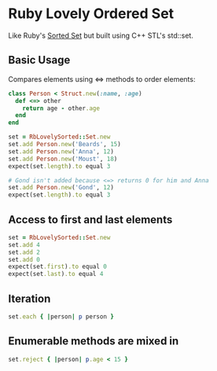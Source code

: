 # Ruby Lovely Ordered Set

Like Ruby's [Sorted Set](http://ruby-doc.org/stdlib-1.9.3/libdoc/set/rdoc/SortedSet.html) but built using C++ STL's std::set.

## Basic Usage
Compares elements using <=> methods to order elements:
```ruby
class Person < Struct.new(:name, :age)
  def <=> other
    return age - other.age
  end
end

set = RbLovelySorted::Set.new
set.add Person.new('Beards', 15)
set.add Person.new('Anna', 12)
set.add Person.new('Moust', 18)
expect(set.length).to equal 3

# Gond isn't added because <=> returns 0 for him and Anna
set.add Person.new('Gond', 12)
expect(set.length).to equal 3
```

## Access to first and last elements
```ruby
set = RbLovelySorted::Set.new
set.add 4
set.add 2
set.add 0
expect(set.first).to equal 0
expect(set.last).to equal 4
```

## Iteration
```ruby
set.each { |person| p person }
```

## Enumerable methods are mixed in
```ruby
set.reject { |person| p.age < 15 }
```

